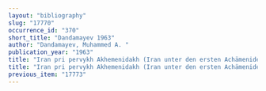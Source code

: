 ```yaml
---
layout: "bibliography"
slug: "17770"
occurrence_id: "370"
short_title: "Dandamayev 1963"
author: "Dandamayev, Muhammed A. "
publication_year: "1963"
title: "Iran pri pervykh Akhemenidakh (Iran unter den ersten Achämeniden)"
title: "Iran pri pervykh Akhemenidakh (Iran unter den ersten Achämeniden)"
previous_item: "17773"
---
```

